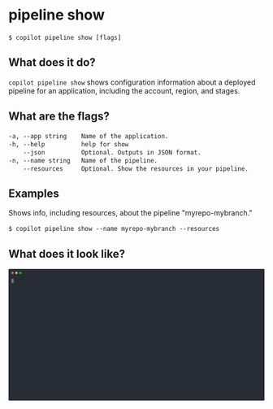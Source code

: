 # pipeline show
```console
$ copilot pipeline show [flags]
```

## What does it do?
`copilot pipeline show` shows configuration information about a deployed pipeline for an application, including the account, region, and stages.

## What are the flags?
```
-a, --app string    Name of the application.
-h, --help          help for show
    --json          Optional. Outputs in JSON format.
-n, --name string   Name of the pipeline.
    --resources     Optional. Show the resources in your pipeline.
```

## Examples
Shows info, including resources, about the pipeline "myrepo-mybranch."
```console
$ copilot pipeline show --name myrepo-mybranch --resources
```

## What does it look like?

![Running copilot pipeline show](https://raw.githubusercontent.com/kohidave/copilot-demos/master/pipeline-show.svg?sanitize=true)